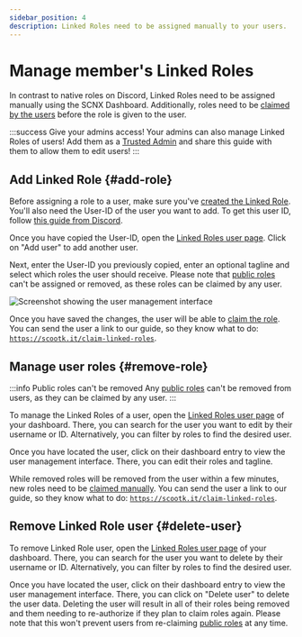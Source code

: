 ```yaml
---
sidebar_position: 4
description: Linked Roles need to be assigned manually to your users.
---
```


# Manage member's Linked Roles

In contrast to native roles on Discord, Linked Roles need to be assigned manually using the SCNX Dashboard.
Additionally, roles need to be [claimed by the users](/docs/linked-roles/claim-roles) before the role is given to the user.

:::success Give your admins access!
Your admins can also manage Linked Roles of users! Add them as a [Trusted Admin](/docs/scnx/guilds/trusted-admins) and
share this guide with them to allow them to edit users!
:::

## Add Linked Role {#add-role}

Before assigning a role to a user, make sure you've [created the Linked Role](/docs/linked-roles/role-management#create-linked-scnx-role).
You'll also need the User-ID of the user you want to add. To get this user ID,
follow [this guide from Discord](https://support.discord.com/hc/en-us/articles/206346498-Where-can-I-find-my-User-Server-Message-ID).

Once you have copied the User-ID, open the [Linked Roles user page](https://scnx.app/glink?page=linked-roles/users).
Click on
"Add user" to add another user.

Next, enter the User-ID you previously copied, enter an optional tagline and select which roles the user should receive.
Please note that [public roles](/docs/linked-roles/role-management#public-roles) can't be assigned or removed, as these roles can be
claimed by any user.

![Screenshot showing the user management interface](@site/docs/assets/linked-roles/add-role.png)

Once you have saved the changes, the user will be able to [claim the role](/docs/linked-roles/claim-roles). You can send the user a link
to our guide, so they know what to do:
[`https://scootk.it/claim-linked-roles`](https://scootk.it/claim-linked-roles).

## Manage user roles {#remove-role}

:::info Public roles can't be removed
Any [public roles](/docs/linked-roles/role-management#public-roles) can't be removed from users, as they can be claimed by any user.
:::

To manage the Linked Roles of a user, open the [Linked Roles user page](https://scnx.app/glink?page=linked-roles/users)
of your dashboard. There, you can search for the user you want to edit by their username or ID. Alternatively, you can
filter by roles to find the desired user.

Once you have located the user, click on their dashboard entry to view the user management interface. There, you can
edit their roles and tagline.

While removed roles will be removed from the user within a few minutes, new roles need to
be [claimed manually](/docs/linked-roles/claim-roles). You can send the user a link to our guide, so they know what to do:
[`https://scootk.it/claim-linked-roles`](https://scootk.it/claim-linked-roles).

## Remove Linked Role user {#delete-user}

To remove Linked Role user, open the [Linked Roles user page](https://scnx.app/glink?page=-roles/users)
of your dashboard. There, you can search for the user you want to delete by their username or ID. Alternatively, you can
filter by roles to find the desired user.

Once you have located the user, click on their dashboard entry to view the user management interface. There, you can
click on "Delete user" to delete the user data. Deleting the user will result in all of their roles being removed and
them needing to re-authorize if they plan to claim roles again. Please note that this won't prevent users from
re-claiming [public roles](/docs/linked-roles/role-management#public-roles) at any time.